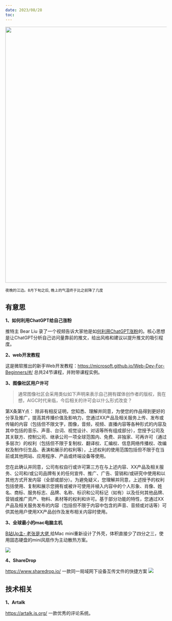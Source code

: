 ```yaml
---
date: 2023/08/28
toc:
---
```


<img src="https://t-qiniu.linkroutes.com/uPic/8A1NAh_znRPZI.jpg" width="800" />

<small>夜晚的江边。8月下旬之后, 晚上的气温终于比之前降了几度</small>


## 有意思
**1、如何利用ChatGPT给自己涨粉**

推特主 Bear Liu 录了一个视频告诉大家他是如[何利用ChatGPT涨粉](https://twitter.com/bearbig/status/1692480855627981256)的。核心思想是让ChatGPT分析自己访问量靠前的推文，给出风格和建议以提升推文的吸引程度。

**2、web开发教程**

这是微软推出的新手Web开发教程：<https://microsoft.github.io/Web-Dev-For-Beginners/#/> 总共24节课程，并附带课程实例。

**3、图像社区用户许可**
> 通常图像社区会采用类似如下声明来表示自己拥有媒体创作者的版权，我在想，AIGC时代来临，今后相关的许可会以什么形式改变？

第X条第Y点： 除非有相反证明，您知悉、理解并同意，为使您的作品得到更好的分享及推广，提高其传播价值及影响力，您通过XX产品及相关服务上传、发布或传输的内容（包括但不限文字，图像，音频，视频、直播内容等各种形式的内容及其中包括的音乐、声音、台词、视觉设计、对话等所有组成部分），您授予公司及其关联方、控制公司、继承公司一项全球范围内、免费、非独家、可再许可（通过多层次）的权利（包括但不限于复制权、翻译权、汇编权、信息网络传播权、改编权及制作衍生品、表演和展示的权利等），上述权利的使用范围包括但不限于在当前或其他网站、应用程序、产品或终端设备等使用。

您在此确认并同意，公司有权自行或许可第三方在与上述内容、XX产品及相关服务、公司和/或公司品牌有关的任何宣传、推广、广告、营销和/或研究中使用和以其他方式开发内容（全部或部分）。为避免疑义，您理解并同意，上述授予的权利包括使用、复制和展示您拥有或被许可使用并植入内容中的个人形象、肖像、姓名、商标、服务标志、品牌、名称、标识和公司标记（如有）以及任何其他品牌、营销或推广资产、物料、素材等的权利和许可。基于部分功能的特性，您通过XX产品及相关服务发布的内容（包括但不限于内容中包含的声音、音频或对话等）可供其他用户使用XX产品创作及发布相关内容时使用。

**3、全球最小的mac电脑主机**

[B站Up主- 老张是大佬 ](https://www.bilibili.com/video/BV1f14y1R7Cy/)给Mac mini重新设计了外壳，体积直接少了四分之三，使用固态硬盘的mini风扇作为主动散热方案。

![](https://t-qiniu.linkroutes.com/uPic/f2S8fU_oZbfDr.png)

**4、ShareDrop**

<https://www.sharedrop.io/> 一款同一局域网下设备互传文件的快捷方案
![](https://t-qiniu.linkroutes.com/uPic/HAllVG_A2XO7O.png)

## 技术相关

**1、Artalk**

<https://artalk.js.org/> 一款优秀的评论系统。